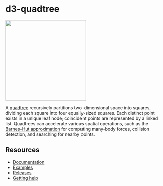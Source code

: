 # d3-quadtree

<a href="https://d3js.org"><img src="https://github.com/d3/d3/raw/main/docs/public/logo.svg" width="256" height="256"></a>

A [quadtree](https://en.wikipedia.org/wiki/Quadtree) recursively partitions two-dimensional space into squares, dividing each square into four equally-sized squares. Each distinct point exists in a unique leaf node; coincident points are represented by a linked list. Quadtrees can accelerate various spatial operations, such as the [Barnes–Hut approximation](https://en.wikipedia.org/wiki/Barnes–Hut_simulation) for computing many-body forces, collision detection, and searching for nearby points.

## Resources

- [Documentation](https://d3js.org/d3-quadtree)
- [Examples](https://observablehq.com/collection/@d3/d3-quadtree)
- [Releases](https://github.com/d3/d3-quadtree/releases)
- [Getting help](https://d3js.org/community)
